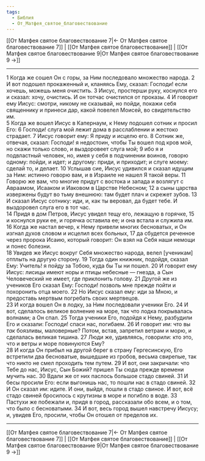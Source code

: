 ```yaml
---
tags:
  - Библия
  - От_Матфея_святое_благовествование
---
```

[[От Матфея святое благовествование 7|← От Матфея святое благовествование 7]] | [[От Матфея святое благовествование]] | [[От Матфея святое благовествование 9|От Матфея святое благовествование 9 →]]

---
1 Когда же сошел Он с горы, за Ним последовало множество народа.
2 И вот подошел прокаженный и, кланяясь Ему, сказал: Господи! если хочешь, можешь меня очистить.
3 Иисус, простерши руку, коснулся его и сказал: хочу, очистись. И он тотчас очистился от проказы.
4 И говорит ему Иисус: смотри, никому не сказывай, но пойди, покажи себя священнику и принеси дар, какой повелел Моисей, во свидетельство им.<br>
5 Когда же вошел Иисус в Капернаум, к Нему подошел сотник и просил Его:
6 Господи! слуга мой лежит дома в расслаблении и жестоко страдает.
7 Иисус говорит ему: Я приду и исцелю его.
8 Сотник же, отвечая, сказал: Господи! я недостоин, чтобы Ты вошел под кров мой, но скажи только слово, и выздоровеет слуга мой;
9 ибо я и подвластный человек, но, имея у себя в подчинении воинов, говорю одному: пойди, и идет; и другому: приди, и приходит; и слуге моему: сделай то, и делает.
10 Услышав сие, Иисус удивился и сказал идущим за Ним: истинно говорю вам, и в Израиле не нашел Я такой веры.
11 Говорю же вам, что многие придут с востока и запада и возлягут с Авраамом, Исааком и Иаковом в Царстве Небесном;
12 а сыны царства извержены будут во тьму внешнюю: там будет плач и скрежет зубов.
13 И сказал Иисус сотнику: иди, и, как ты веровал, да будет тебе. И выздоровел слуга его в тот час.<br>
14 Придя в дом Петров, Иисус увидел тещу его, лежащую в горячке,
15 и коснулся руки ее, и горячка оставила ее; и она встала и служила им.<br>
16 Когда же настал вечер, к Нему привели многих бесноватых, и Он изгнал духов словом и исцелил всех больных,
17 да сбудется реченное через пророка Исаию, который говорит: Он взял на Себя наши немощи и понес болезни.<br>
18 Увидев же Иисус вокруг Себя множество народа, велел [ученикам] отплыть на другую сторону.
19 Тогда один книжник, подойдя, сказал Ему: Учитель! я пойду за Тобою, куда бы Ты ни пошел.
20 И говорит ему Иисус: лисицы имеют норы и птицы небесные — гнезда, а Сын Человеческий не имеет, где приклонить голову.
21 Другой же из учеников Его сказал Ему: Господи! позволь мне прежде пойти и похоронить отца моего.
22 Но Иисус сказал ему: иди за Мною, и предоставь мертвым погребать своих мертвецов.<br>
23 И когда вошел Он в лодку, за Ним последовали ученики Его.
24 И вот, сделалось великое волнение на море, так что лодка покрывалась волнами; а Он спал.
25 Тогда ученики Его, подойдя к Нему, разбудили Его и сказали: Господи! спаси нас, погибаем.
26 И говорит им: что вы <I>так</I> боязливы, маловерные? Потом, встав, запретил ветрам и морю, и сделалась великая тишина.
27 Люди же, удивляясь, говорили: кто это, что и ветры и море повинуются Ему?<br>
28 И когда Он прибыл на другой берег в страну Гергесинскую, Его встретили два бесноватые, вышедшие из гробов, весьма свирепые, так что никто не смел проходить тем путем.
29 И вот, они закричали: что Тебе до нас, Иисус, Сын Божий? пришел Ты сюда прежде времени мучить нас.
30 Вдали же от них паслось большое стадо свиней.
31 И бесы просили Его: если выгонишь нас, то пошли нас в стадо свиней.
32 И Он сказал им: идите. И они, выйдя, пошли в стадо свиное. И вот, всё стадо свиней бросилось с крутизны в море и погибло в воде.
33 Пастухи же побежали и, придя в город, рассказали обо всем, и о том, что было с бесноватыми.
34 И вот, весь город вышел навстречу Иисусу; и, увидев Его, просили, чтобы Он отошел от пределов их.

---
[[От Матфея святое благовествование 7|← От Матфея святое благовествование 7]] | [[От Матфея святое благовествование]] | [[От Матфея святое благовествование 9|От Матфея святое благовествование 9 →]]